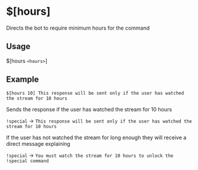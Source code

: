 # $[hours]
Directs the bot to require minimum hours for the command

## Usage
$[hours `<hours>`]

## Example
    $[hours 10] This response will be sent only if the user has watched the stream for 10 hours

Sends the response if the user has watched the stream for 10 hours

`!special` -> `This response will be sent only if the user has watched the stream for 10 hours`

If the user has not watched the stream for long enough they will receive a direct message explaining

`!special` -> `You must watch the stream for 10 hours to unlock the !special command`
